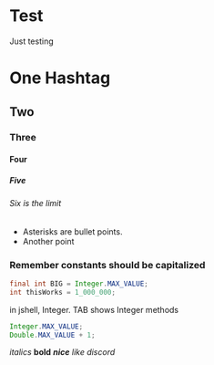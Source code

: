 # Test
Just testing
# One Hashtag
## Two
### Three
#### Four
##### Five
###### Six is the limit
* Asterisks are bullet points.
* Another point

### Remember constants should be capitalized
```java
final int BIG = Integer.MAX_VALUE;
int thisWorks = 1_000_000;
```

in jshell, Integer. TAB shows Integer methods
```java
Integer.MAX_VALUE;
Double.MAX_VALUE + 1;
```

*italics*
**bold**
***nice***
_like discord_
